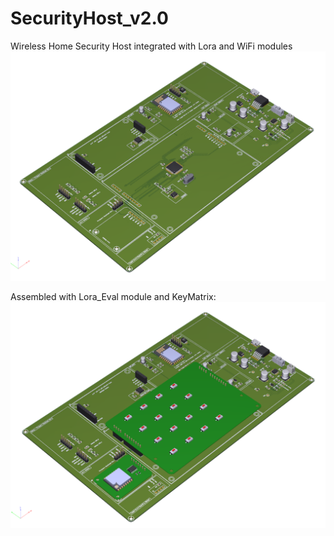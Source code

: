 # SecurityHost_v2.0
Wireless Home Security Host integrated with Lora and WiFi modules
![SecurityHost_v2.0_3D Module](/Sketch/Default.png)

Assembled with Lora_Eval module and KeyMatrix:
![SecurityHost_v2.0_3D Module_assembled](/Sketch/Default_assembled.png)
